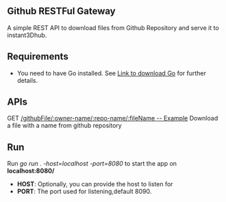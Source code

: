 ## Github RESTFul Gateway
A simple REST API to download files from Github Repository and serve it to instant3Dhub.

## Requirements
- You need to have Go installed. See [Link to download Go](https://go.dev/) for further details.

## APIs
GET [/githubFile/:owner-name/:repo-name/:fileName -- Example](http://localhost:8080/githubFile/owner-name/repo-name/CQU20_CQ-M5x55L.jt) Download a file with a name from github repository
 
## Run
Run *go run . -host=localhost -port=8080* to start the app on  **localhost:8080/**
* **HOST**: Optionally, you can provide the host to listen for 
* **PORT**: The port used for listening,default 8090.
